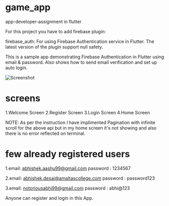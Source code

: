 # game_app
app-developer-assignment in flutter

For this project you have to add firebase plugin:

firebase_auth: For using Firebase Authentication service in Flutter.
The latest version of the plugin support null safety.

This is a sample app demonstrating Firebase Authentication in Flutter using email & password. Also shows how to send email verification and set up auto login.

![Screenshot](screenshot.png)

# screens
1.Welcome Screen
2.Register Screen
3.Login Screen
4.Home Screen

NOTE: As per the instruction I have implimented Pagination with infinite scroll for the above api but in my home screen it's not showing and also there is no error reflected on terminal.

# few already registered users
1.email: abhishek.aashu99@gmail.com
  password : 1234567
  
2.email: abhishek.desai@amaltascollege.com
  password : password123
  
3.email: notoriousabhi99@gmail.com
  password : abhi@123
  
Anyone can register and login in this App.
